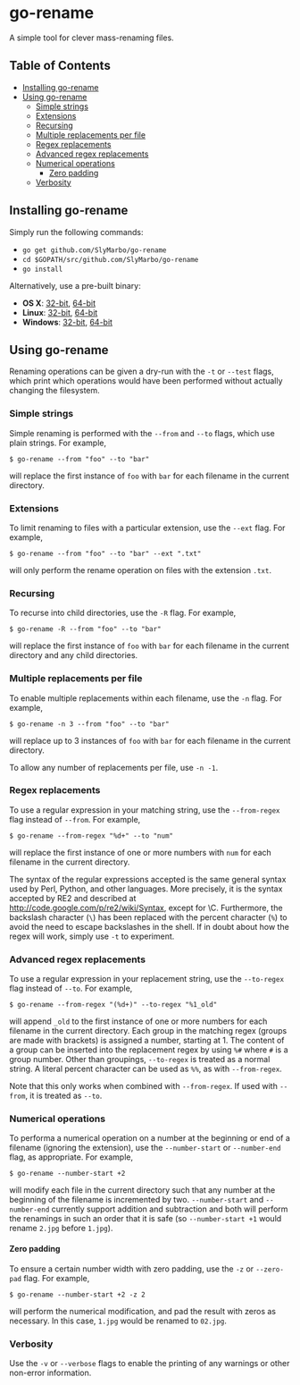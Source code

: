 # go-rename

A simple tool for clever mass-renaming files.

## Table of Contents

- [Installing go-rename](#installing-go-rename)
- [Using go-rename](#using-go-rename)
	- [Simple strings](#simple-strings)
	- [Extensions](#extensions)
	- [Recursing](#recursing)
	- [Multiple replacements per file](#multiple-replacements-per-file)
	- [Regex replacements](#regex-replacements)
	- [Advanced regex replacements](#advanced-regex-replacements)
	- [Numerical operations](#numerical-operations)
		- [Zero padding](#zero-padding)
	- [Verbosity](#verbosity)

## Installing go-rename

Simply run the following commands:

* `go get github.com/SlyMarbo/go-rename`
* `cd $GOPATH/src/github.com/SlyMarbo/go-rename`
* `go install`

Alternatively, use a pre-built binary:

- **OS X**:    [32-bit][osx_32], [64-bit][osx_64]
- **Linux**:   [32-bit][linux_32], [64-bit][linux_64]
- **Windows**: [32-bit][windows_32], [64-bit][windows_64]

[osx_32]: https://github.com/SlyMarbo/go-rename/blob/master/bin/osx_x86/go-rename?raw=true
[osx_64]: https://github.com/SlyMarbo/go-rename/blob/master/bin/osx_amd64/go-rename?raw=true
[linux_32]: https://github.com/SlyMarbo/go-rename/blob/master/bin/linux_x86/go-rename?raw=true
[linux_64]: https://github.com/SlyMarbo/go-rename/blob/master/bin/linux_amd64/go-rename?raw=true
[windows_32]: https://github.com/SlyMarbo/go-rename/blob/master/bin/windows_x86/go-rename?raw=true
[windows_64]: https://github.com/SlyMarbo/go-rename/blob/master/bin/windows_amd64/go-rename?raw=true

## Using go-rename

Renaming operations can be given a dry-run with the `-t` or `--test` flags, which print which operations
would have been performed without actually changing the filesystem.

### Simple strings

Simple renaming is performed with the `--from` and `--to` flags, which use plain strings. For example,

`$ go-rename --from "foo" --to "bar"`

will replace the first instance of `foo` with `bar` for each filename in the current directory.

### Extensions

To limit renaming to files with a particular extension, use the `--ext` flag. For example,

`$ go-rename --from "foo" --to "bar" --ext ".txt"`

will only perform the rename operation on files with the extension `.txt`.

### Recursing

To recurse into child directories, use the `-R` flag. For example,

`$ go-rename -R --from "foo" --to "bar"`

will replace the first instance of `foo` with `bar` for each filename in the current directory and any child
directories.

### Multiple replacements per file

To enable multiple replacements within each filename, use the `-n` flag. For example,

`$ go-rename -n 3 --from "foo" --to "bar"`

will replace up to 3 instances of `foo` with `bar` for each filename in the current directory.

To allow any number of replacements per file, use `-n -1`.

### Regex replacements

To use a regular expression in your matching string, use the `--from-regex` flag instead of `--from`. For
example,

`$ go-rename --from-regex "%d+" --to "num"`

will replace the first instance of one or more numbers with `num` for each filename in the current directory.

The syntax of the regular expressions accepted is the same general syntax used by Perl, Python, and other
languages. More precisely, it is the syntax accepted by RE2 and described at
http://code.google.com/p/re2/wiki/Syntax, except for \C. Furthermore, the backslash character (`\`) has been
replaced with the percent character (`%`) to avoid the need to escape backslashes in the shell. If in doubt
about how the regex will work, simply use `-t` to experiment.

### Advanced regex replacements

To use a regular expression in your replacement string, use the `--to-regex` flag instead of `--to`. For
example,

`$ go-rename --from-regex "(%d+)" --to-regex "%1_old"`

will append `_old` to the first instance of one or more numbers for each filename in the current directory.
Each group in the matching regex (groups are made with brackets) is assigned a number, starting at 1. The
content of a group can be inserted into the replacement regex by using `%#` where `#` is a group number.
Other than groupings, `--to-regex` is treated as a normal string. A literal percent character can be used
as `%%`, as with `--from-regex`.

Note that this only works when combined with `--from-regex`. If used with `--from`, it is treated as `--to`.

### Numerical operations

To performa a numerical operation on a number at the beginning or end of a filename (ignoring the extension),
use the `--number-start` or `--number-end` flag, as appropriate. For example,

`$ go-rename --number-start +2`

will modify each file in the current directory such that any number at the beginning of the filename is
incremented by two. `--number-start` and `--number-end` currently support addition and subtraction and both
will perform the renamings in such an order that it is safe (so `--number-start +1` would rename `2.jpg`
before `1.jpg`).

#### Zero padding

To ensure a certain number width with zero padding, use the `-z` or `--zero-pad` flag. For example,

`$ go-rename --number-start +2 -z 2`

will perform the numerical modification, and pad the result with zeros as necessary. In this case, `1.jpg`
would be renamed to `02.jpg`.

### Verbosity

Use the `-v` or `--verbose` flags to enable the printing of any warnings or other non-error information.
